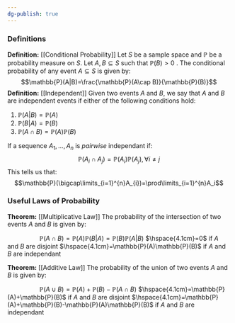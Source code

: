 ```yaml
---
dg-publish: true
---
```

### Definitions

**Definition:** [[Conditional Probability]]
Let $S$ be a sample space and $\mathbb{P}$ be a probability measure on $S$. Let $A, B\subseteq S$ such that $\mathbb{P}(B)\gt 0$ . The conditional probability of any event $A\subseteq S$ is given by: 
$$\mathbb{P}(A|B)=\frac{\mathbb{P}(A\cap B)}{\mathbb{P}(B)}$$
**Definition:** [[Independent]]
Given two events $A$ and $B$, we say that $A$ and $B$ are independent events if either of the following conditions hold:
1. $\mathbb{P}(A|B)=\mathbb{P}(A)$
2. $\mathbb{P}(B|A)=\mathbb{P}(B)$
3. $\mathbb{P}(A\cap B)=\mathbb{P}(A)\mathbb{P}(B)$

If a sequence $A_{1},..., A_{n}$ is *pairwise* independant if: 
$$\mathbb{P}(A_{i}\cap A_{j})=\mathbb{P}(A_{i})\mathbb{P}(A_{j}), \forall i\ne j$$
This tells us that: 
$$\mathbb{P}(\bigcap\limits_{i=1}^{n}A_{i})=\prod\limits_{i=1}^{n}A_i$$
### Useful Laws of Probability

**Theorem:** [[Multiplicative Law]]
The probability of the intersection of two events $A$ and $B$ is given by: 

$\hspace{2cm}\mathbb{P}(A\cap B)=\mathbb{P}(A)\mathbb{P}(B|A)=\mathbb{P}(B)\mathbb{P}(A|B)$
$\hspace{4.1cm}=0$ if $A$ and $B$ are disjoint
$\hspace{4.1cm}=\mathbb{P}(A)\mathbb{P}(B)$ if $A$ and $B$ are independant


**Theorem:** [[Additive Law]]
The probability of the union of two events $A$ and $B$ is given by:

$\hspace{2cm}\mathbb{P}(A\cup B)=\mathbb{P}(A)+\mathbb{P}(B)-\mathbb{P}(A\cap B)$
$\hspace{4.1cm}=\mathbb{P}(A)+\mathbb{P}(B)$ if $A$ and $B$ are disjoint
$\hspace{4.1cm}=\mathbb{P}(A)+\mathbb{P}(B)-\mathbb{P}(A)\mathbb{P}(B)$ if $A$ and $B$ are independant
